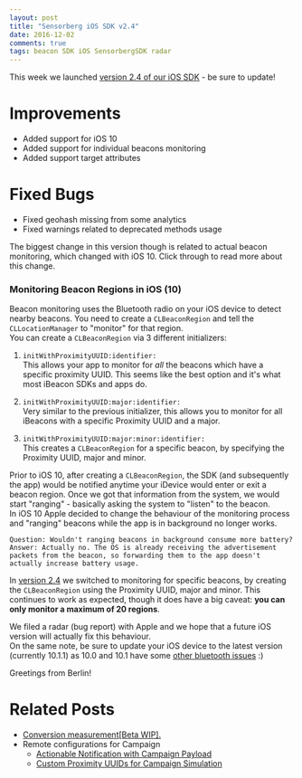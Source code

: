 ```yaml
---
layout: post
title: "Sensorberg iOS SDK v2.4"
date: 2016-12-02
comments: true
tags: beacon SDK iOS SensorbergSDK radar
---
```

  
This week we launched [version 2.4 of our iOS SDK](https://github.com/sensorberg-dev/ios-sdk) - be sure to update!  

# Improvements  

- Added support for iOS 10
- Added support for individual beacons monitoring
- Added support target attributes

# Fixed Bugs  

- Fixed geohash missing from some analytics
- Fixed warnings related to deprecated methods usage

The biggest change in this version though is related to actual beacon monitoring, which changed with iOS 10. 
Click through to read more about this change.  

<!--more-->

### Monitoring Beacon Regions in iOS (10)

Beacon monitoring uses the Bluetooth radio on your iOS device to detect nearby beacons. You need to create a `CLBeaconRegion` and tell the `CLLocationManager` to "monitor" for that region.  
You can create a `CLBeaconRegion` via 3 different initializers:  

1. `initWithProximityUUID:identifier:`  
This allows your app to monitor for *all* the beacons which have a specific proximity UUID. This seems like the best option and it's what most iBeacon SDKs and apps do.  

2. `initWithProximityUUID:major:identifier:`  
Very similar to the previous initializer, this allows you to monitor for all iBeacons with a specific Proximity UUID and a major.

3. `initWithProximityUUID:major:minor:identifier:`  
This creates a `CLBeaconRegion` for a specific beacon, by specifying the Proximity UUID, major and minor.  

Prior to iOS 10, after creating a `CLBeaconRegion`, the SDK (and subsequently the app) would be notified anytime your iDevice would enter or exit a beacon region. Once we got that information from the system, we would start "ranging" - basically asking the system to "listen" to the beacon.  
In iOS 10 Apple decided to change the behaviour of the monitoring process and "ranging" beacons while the app is in background no longer works.  

```
Question: Wouldn't ranging beacons in background consume more battery?  
Answer: Actually no. The OS is already receiving the advertisement packets from the beacon, so forwarding them to the app doesn't actually increase battery usage.
```

In [version 2.4](https://github.com/sensorberg-dev/ios-sdk) we switched to monitoring for specific beacons, by creating the `CLBeaconRegion` using the Proximity UUID, major and minor. This continues to work as expected, though it does have a big caveat: **you can only monitor a maximum of 20 regions**.

We filed a radar (bug report) with Apple and we hope that a future iOS version will actually fix this behaviour.  
On the same note, be sure to update your iOS device to the latest version (currently 10.1.1) as 10.0 and 10.1 have some [other bluetooth issues](https://goo.gl/nJyEgr) :)

Greetings from Berlin!

# Related Posts  

- [Conversion measurement[Beta WIP].](http://sensorberg-dev.github.io/2016/06/New-conversion-feature-in-iOS-SDK/)  
- Remote configurations for Campaign  
	- [Actionable Notification with Campaign Payload](http://sensorberg-dev.github.io/2016/06/iOS-Actionable-Notification-with-Payload/)  
	- [Custom Proximity UUIDs for Campaign Simulation](http://sensorberg-dev.github.io/2016/06/Custom-Resolver-URL-API-Key-and-Proximity-UUIDs/)  

